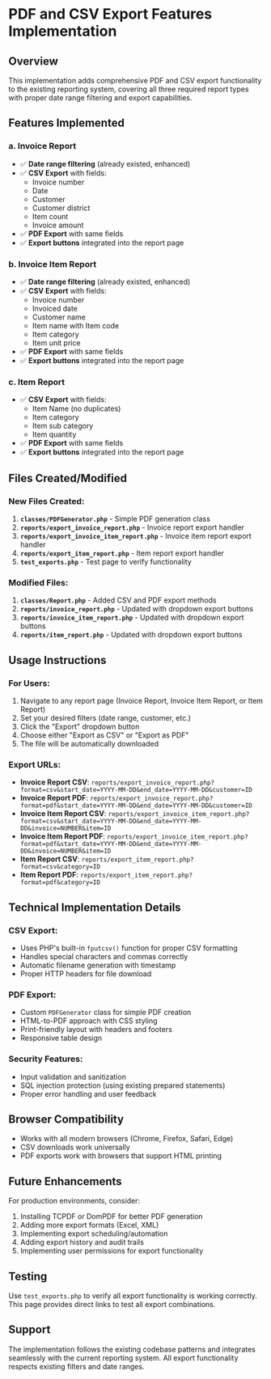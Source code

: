 # PDF and CSV Export Features Implementation

## Overview
This implementation adds comprehensive PDF and CSV export functionality to the existing reporting system, covering all three required report types with proper date range filtering and export capabilities.

## Features Implemented

### a. Invoice Report
- ✅ **Date range filtering** (already existed, enhanced)
- ✅ **CSV Export** with fields:
  - Invoice number
  - Date
  - Customer
  - Customer district
  - Item count
  - Invoice amount
- ✅ **PDF Export** with same fields
- ✅ **Export buttons** integrated into the report page

### b. Invoice Item Report
- ✅ **Date range filtering** (already existed, enhanced)
- ✅ **CSV Export** with fields:
  - Invoice number
  - Invoiced date
  - Customer name
  - Item name with Item code
  - Item category
  - Item unit price
- ✅ **PDF Export** with same fields
- ✅ **Export buttons** integrated into the report page

### c. Item Report
- ✅ **CSV Export** with fields:
  - Item Name (no duplicates)
  - Item category
  - Item sub category
  - Item quantity
- ✅ **PDF Export** with same fields
- ✅ **Export buttons** integrated into the report page

## Files Created/Modified

### New Files Created:
1. **`classes/PDFGenerator.php`** - Simple PDF generation class
2. **`reports/export_invoice_report.php`** - Invoice report export handler
3. **`reports/export_invoice_item_report.php`** - Invoice item report export handler
4. **`reports/export_item_report.php`** - Item report export handler
5. **`test_exports.php`** - Test page to verify functionality

### Modified Files:
1. **`classes/Report.php`** - Added CSV and PDF export methods
2. **`reports/invoice_report.php`** - Updated with dropdown export buttons
3. **`reports/invoice_item_report.php`** - Updated with dropdown export buttons
4. **`reports/item_report.php`** - Updated with dropdown export buttons

## Usage Instructions

### For Users:
1. Navigate to any report page (Invoice Report, Invoice Item Report, or Item Report)
2. Set your desired filters (date range, customer, etc.)
3. Click the "Export" dropdown button
4. Choose either "Export as CSV" or "Export as PDF"
5. The file will be automatically downloaded

### Export URLs:
- **Invoice Report CSV**: `reports/export_invoice_report.php?format=csv&start_date=YYYY-MM-DD&end_date=YYYY-MM-DD&customer=ID`
- **Invoice Report PDF**: `reports/export_invoice_report.php?format=pdf&start_date=YYYY-MM-DD&end_date=YYYY-MM-DD&customer=ID`
- **Invoice Item Report CSV**: `reports/export_invoice_item_report.php?format=csv&start_date=YYYY-MM-DD&end_date=YYYY-MM-DD&invoice=NUMBER&item=ID`
- **Invoice Item Report PDF**: `reports/export_invoice_item_report.php?format=pdf&start_date=YYYY-MM-DD&end_date=YYYY-MM-DD&invoice=NUMBER&item=ID`
- **Item Report CSV**: `reports/export_item_report.php?format=csv&category=ID`
- **Item Report PDF**: `reports/export_item_report.php?format=pdf&category=ID`

## Technical Implementation Details

### CSV Export:
- Uses PHP's built-in `fputcsv()` function for proper CSV formatting
- Handles special characters and commas correctly
- Automatic filename generation with timestamp
- Proper HTTP headers for file download

### PDF Export:
- Custom `PDFGenerator` class for simple PDF creation
- HTML-to-PDF approach with CSS styling
- Print-friendly layout with headers and footers
- Responsive table design

### Security Features:
- Input validation and sanitization
- SQL injection protection (using existing prepared statements)
- Proper error handling and user feedback

## Browser Compatibility
- Works with all modern browsers (Chrome, Firefox, Safari, Edge)
- CSV downloads work universally
- PDF exports work with browsers that support HTML printing

## Future Enhancements
For production environments, consider:
1. Installing TCPDF or DomPDF for better PDF generation
2. Adding more export formats (Excel, XML)
3. Implementing export scheduling/automation
4. Adding export history and audit trails
5. Implementing user permissions for export functionality

## Testing
Use `test_exports.php` to verify all export functionality is working correctly. This page provides direct links to test all export combinations.

## Support
The implementation follows the existing codebase patterns and integrates seamlessly with the current reporting system. All export functionality respects existing filters and date ranges.
